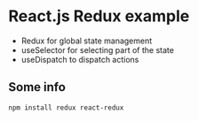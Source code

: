 # React.js Redux example

* Redux for global state management
* useSelector for selecting part of the state
* useDispatch to dispatch actions

## Some info 
```
npm install redux react-redux
```